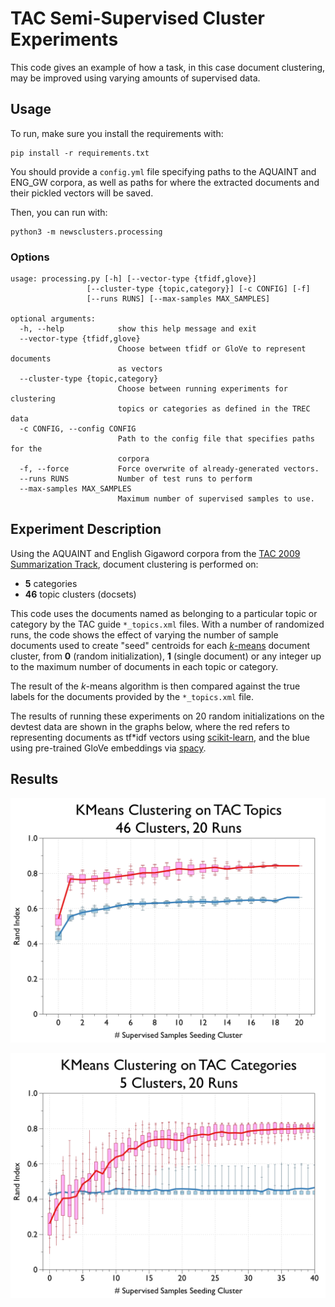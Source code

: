 # TAC Semi-Supervised Cluster Experiments

This code gives an example of how a task, in this case document clustering, may be improved using varying amounts of supervised data.

## Usage
To run, make sure you install the requirements with:

    pip install -r requirements.txt

You should provide a `config.yml` file specifying paths to the AQUAINT and ENG_GW corpora, as well as paths for where the extracted documents and their pickled vectors will be saved.

Then, you can run with:

    python3 -m newsclusters.processing
    
### Options
    
    usage: processing.py [-h] [--vector-type {tfidf,glove}]
                     [--cluster-type {topic,category}] [-c CONFIG] [-f]
                     [--runs RUNS] [--max-samples MAX_SAMPLES]

	optional arguments:
	  -h, --help            show this help message and exit
	  --vector-type {tfidf,glove}
	                        Choose between tfidf or GloVe to represent documents
	                        as vectors
	  --cluster-type {topic,category}
	                        Choose between running experiments for clustering
	                        topics or categories as defined in the TREC data
	  -c CONFIG, --config CONFIG
	                        Path to the config file that specifies paths for the
	                        corpora
	  -f, --force           Force overwrite of already-generated vectors.
	  --runs RUNS           Number of test runs to perform
	  --max-samples MAX_SAMPLES
	                        Maximum number of supervised samples to use.

## Experiment Description

Using the AQUAINT and English Gigaword corpora from the [TAC 2009 Summarization Track](https://tac.nist.gov//2009/Summarization/), document clustering is performed on:

* **5** categories
* **46** topic clusters (docsets)

This code uses the documents named as belonging to a particular topic or category by the TAC guide `*_topics.xml` files. With a number of randomized runs, the code shows the effect of varying the number of sample documents used to create "seed" centroids for each [*k*-means](https://en.wikipedia.org/wiki/K-means_clustering) document cluster, from **0** (random initialization), **1** (single document) or any integer up to the maximum number of documents in each topic or category.

The result of the *k*-means algorithm is then compared against the true labels for the documents provided by the `*_topics.xml` file.

The results of running these experiments on 20 random initializations on the devtest data are shown in the graphs below, where the red refers to representing documents as tf*idf vectors using [scikit-learn](http://scikit-learn.org/), and the blue using pre-trained GloVe embeddings via [spacy](https://spacy.io).

## Results

![](doc/images/topics.png)

![](doc/images/categories.png)